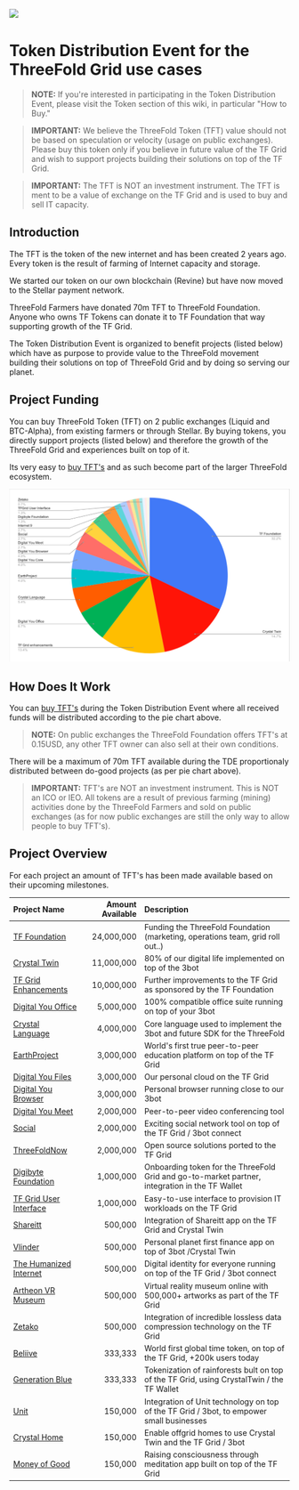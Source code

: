 ![](./img/tf_tde_intro.png)

# Token Distribution Event for the ThreeFold Grid use cases

> **NOTE:** If you're interested in participating in the Token Distribution Event, please visit the Token section of this wiki, in particular "How to Buy."

> **IMPORTANT:** We believe the ThreeFold Token (TFT) value should not be based on speculation or velocity (usage on public exchanges).
Please buy this token only if you believe in future value of the TF Grid and wish to support projects building their solutions on top of the TF Grid.

> **IMPORTANT:** The TFT is NOT an investment instrument.
The TFT is ment to be a value of exchange on the TF Grid and is used to buy and sell IT capacity.

## Introduction

The TFT is the token of the new internet and has been created 2 years ago. Every token is the result of farming of Internet capacity and storage. 

We started our token on our own blockchain (Revine) but have now moved to the Stellar payment network.

ThreeFold Farmers have donated 70m TFT to ThreeFold Foundation.
Anyone who owns TF Tokens can donate it to TF Foundation that way supporting growth of the TF Grid. 

The Token Distribution Event is organized to benefit projects (listed below) which have as purpose to provide value to the ThreeFold movement building their solutions on top of ThreeFold Grid and by doing so serving our planet.

## Project Funding

You can buy ThreeFold Token (TFT) on 2 public exchanges (Liquid and BTC-Alpha), from existing farmers or through Stellar. By buying tokens, you directly support projects (listed below) and therefore the growth of the ThreeFold Grid and experiences built on top of it.

Its very easy to [buy TFT's](how_to_buy_and_sell.md) and as such become part of the larger ThreeFold ecosystem. 

![](./img/projects_overview_pie3.png)

## How Does It Work

You can [buy TFT's](how_to_buy_and_sell.md) during the Token Distribution Event where all received funds will be distributed according to the pie chart above.

> **NOTE:** On public exchanges the ThreeFold Foundation offers TFT's at 0.15USD, any other TFT owner can also sell at their own conditions.

There will be a maximum of 70m TFT available during the TDE proportionaly distributed between do-good projects (as per pie chart above).

> **IMPORTANT:** TFT's are NOT an investment instrument. This is NOT an ICO or IEO. All tokens are a result of previous farming (mining) activities done by the ThreeFold Farmers and sold on public exchanges (as for now public exchanges are still the only way to allow people to buy TFT's).

## Project Overview

For each project an amount of TFT's has been made available based on their upcoming milestones.

| Project Name | Amount Available | Description |
|:-------------|---------------:|:------------|
| [TF Foundation](tffoundation.md) | 24,000,000		| Funding the ThreeFold Foundation (marketing, operations team, grid roll out..) |
| [Crystal Twin](crystaltwin.md) | 11,000,000		| 80% of our digital life implemented on top of the 3bot |
| [TF Grid Enhancements](gridenhancements.md) | 10,000,000		| Further improvements to the TF Grid as sponsored by the TF Foundation |
| [Digital You Office](digitalyouoffice.md) | 5,000,000		| 100% compatible office suite running on top of your 3bot |
| [Crystal Language](crystallang_proj.md) | 4,000,000		| Core language used to implement the 3bot and future SDK for the ThreeFold |
| [EarthProject](earthproject.md) | 3,000,000		| World's first true peer-to-peer education platform on top of the TF Grid |
| [Digital You Files](digitalyoufiles.md) | 3,000,000		| Our personal cloud on the TF Grid |
| [Digital You Browser](digitalyoubrowser.md) | 3,000,000		| Personal browser running close to our 3bot |
| [Digital You Meet](digitalyoumeet.md) | 2,000,000		| Peer-to-peer video conferencing tool |
| [Social](social.md) | 2,000,000		| Exciting social network tool on top of the TF Grid / 3bot connect |
| [ThreeFoldNow](threefoldnow.md) |  2,000,000		| Open source solutions ported to the TF Grid |
| [Digibyte Foundation](digibytefoundaion.md) |  1,000,000		| Onboarding token for the ThreeFold Grid and go-to-market partner, integration in the TF Wallet |
| [TF Grid User Interface](griduserinterface.md) | 1,000,000		| Easy-to-use interface to provision IT workloads on the TF Grid |
| [Shareitt](shareitt.md) | 500,000		| Integration of Shareitt app on the TF Grid and Crystal Twin |
| [Vlinder](vlinder.md) | 500,000		| Personal planet first finance app on top of 3bot /Crystal Twin |
| [The Humanized Internet](thehumanizedinternet.md) | 500,000		| Digital identity for everyone running on top of the TF Grid / 3bot connect |
| [Artheon VR Museum](vrmuseum.md) | 500,000		| Virtual reality museum online with 500,000+ artworks as part of the TF Grid |
| [Zetako](zetako.md) | 500,000		| Integration of incredible lossless data compression technology on the TF Grid |
| [Beliive](timebank.md) | 333,333		| World first global time token, on top of the TF Grid, +200k users today |
| [Generation Blue](generationblue.md) | 333,333		| Tokenization of rainforests bult on top of the TF Grid, using CrystalTwin / the TF Wallet |
| [Unit](unit.md) | 150,000		| Integration of Unit technology on top of the TF Grid / 3bot, to empower small businesses |
| [Crystal Home](crystalhome.md) | 150,000		| Enable offgrid homes to use Crystal Twin and the TF Grid / 3bot |
| [Money of Good](moneyofgood.md) | 150,000		| Raising consciousness through meditation app built on top of the TF Grid |